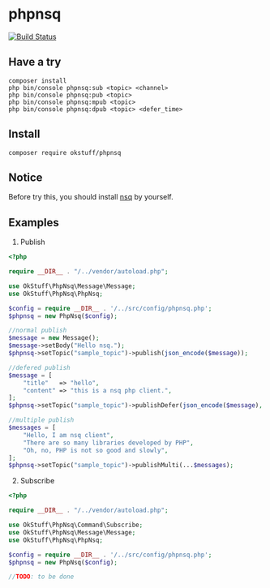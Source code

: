 # phpnsq

[![Build Status](https://travis-ci.org/okstuff/phpnsq.svg?branch=master)](https://travis-ci.org/okstuff/phpnsq)

## Have a try
```shell
composer install
php bin/console phpnsq:sub <topic> <channel>
php bin/console phpnsq:pub <topic>
php bin/console phpnsq:mpub <topic>
php bin/console phpnsq:dpub <topic> <defer_time>
```

## Install
```shell
composer require okstuff/phpnsq
```

## Notice
Before try this, you should install [nsq](http://nsq.io) by yourself.

## Examples

1. Publish

[embedmd]:# (examples/publish.php php)
```php
<?php

require __DIR__ . "/../vendor/autoload.php";

use OkStuff\PhpNsq\Message\Message;
use OkStuff\PhpNsq\PhpNsq;

$config = require __DIR__ . '/../src/config/phpnsq.php';
$phpnsq = new PhpNsq($config);

//normal publish
$message = new Message();
$message->setBody("Hello nsq.");
$phpnsq->setTopic("sample_topic")->publish(json_encode($message));

//defered publish
$message = [
    "title"   => "hello",
    "content" => "this is a nsq php client.",
];
$phpnsq->setTopic("sample_topic")->publishDefer(json_encode($message), 10);

//multiple publish
$messages = [
    "Hello, I am nsq client",
    "There are so many libraries developed by PHP",
    "Oh, no, PHP is not so good and slowly",
];
$phpnsq->setTopic("sample_topic")->publishMulti(...$messages);
```

2. Subscribe

[embedmd]:# (examples/subscribe.php php)
```php
<?php

require __DIR__ . "/../vendor/autoload.php";

use OkStuff\PhpNsq\Command\Subscribe;
use OkStuff\PhpNsq\Message\Message;
use OkStuff\PhpNsq\PhpNsq;

$config = require __DIR__ . '/../src/config/phpnsq.php';
$phpnsq = new PhpNsq($config);

//TODO: to be done

```

